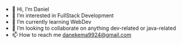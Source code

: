 - 👋 Hi, I’m Daniel
- 👀 I’m interested in FullStack Development
- 🌱 I’m currently learning WebDev 
- 💞️ I’m looking to collaborate on anything dev-related or java-related
- 📫 How to reach me danekema9924@gmail.com

<!---
dekema9924/dekema9924 is a ✨ special ✨ repository because its `README.md` (this file) appears on your GitHub profile.
You can click the Preview link to take a look at your changes.
--->
